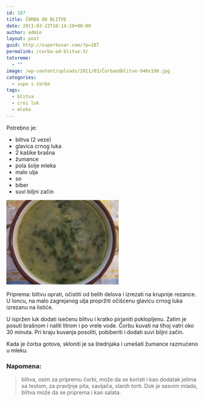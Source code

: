 ```yaml
---
id: 187
title: ČORBA OD BLITVE
date: 2011-03-22T10:14:19+00:00
author: admin
layout: post
guid: http://superkuvar.com/?p=187
permalink: /corba-od-blitve-3/
totvreme:
  - ""
image: /wp-content/uploads/2011/03/Čorbaodblitve-940x198.jpg
categories:
  - supe i čorbe
tags:
  - blitva
  - crni luk
  - mleko
---
```

Potrebno je:

  * blitva (2 veze)
  * glavica crnog luka
  * 2 kašike brašna
  * žumance
  * pola šolje mleka
  * malo ulja
  * so
  * biber
  * suvi biljni začin

<img class="alignnone size-medium wp-image-3972" title="Čorbaodblitve" src="/wp-content/uploads/2011/03/orbaodblitve-e1344941189345.jpg" alt="" width="295" height="221" /> 

Priprema: blitvu oprati, očistiti od belih delova i izrezati na krupnije rezance. U loncu, na malo zagrejanog ulja propržiti očišćenu glavicu crnog luka izrezanu na listiće.

U ispržen luk dodati isečenu blitvu i kratko pirjaniti poklopljenu. Zatim je posuti brašnom i naliti litrom i po vrele vode. Čorbu kuvati na tihoj vatri oko 30 minuta. Pri kraju kuvanja posoliti, pobiberiti i dodati suvi biljni začin.

Kada je čorba gotova, skloniti je sa štednjaka i umešati žumance razmućeno u mleku.

### Napomena:
> blitva, osim za pripremu čorbi, može da se koristi i kao dodatak jelima sa testom, za pravljnje pita, savijača, slanih torti. Dok je sasvim mlada, blitva može da se priprema i kao salata.

&nbsp;

&nbsp;